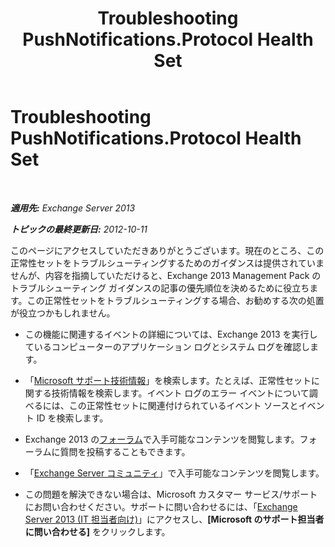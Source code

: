 ﻿---
title: Troubleshooting PushNotifications.Protocol Health Set
TOCTitle: Troubleshooting PushNotifications.Protocol Health Set
ms:assetid: ef8dfb26-cfe4-4bcc-b18a-5f15f1f8c99e
ms:mtpsurl: https://technet.microsoft.com/ja-jp/library/ms.exch.scom.pushnotifications.protocol(v=EXCHG.150)
ms:contentKeyID: 54651743
ms.date: 01/28/2016
mtps_version: v=EXCHG.150
ms.translationtype: HT
---

# Troubleshooting PushNotifications.Protocol Health Set

 

_**適用先:** Exchange Server 2013_

_**トピックの最終更新日:** 2012-10-11_

このページにアクセスしていただきありがとうございます。現在のところ、この正常性セットをトラブルシューティングするためのガイダンスは提供されていませんが、内容を指摘していただけると、Exchange 2013 Management Pack のトラブルシューティング ガイダンスの記事の優先順位を決めるために役立ちます。この正常性セットをトラブルシューティングする場合、お勧めする次の処置が役立つかもしれません。

  - この機能に関連するイベントの詳細については、Exchange 2013 を実行しているコンピューターのアプリケーション ログとシステム ログを確認します。

  - 「[Microsoft サポート技術情報](http://go.microsoft.com/fwlink/p/?linkid=18175)」を検索します。たとえば、正常性セットに関する技術情報を検索します。イベント ログのエラー イベントについて調べるには、この正常性セットに関連付けられているイベント ソースとイベント ID を検索します。

  - Exchange 2013 の[フォーラム](http://go.microsoft.com/fwlink/p/?linkid=257903)で入手可能なコンテンツを閲覧します。フォーラムに質問を投稿することもできます。

  - 「[Exchange Server コミュニティ](http://go.microsoft.com/fwlink/p/?linkid=14927)」で入手可能なコンテンツを閲覧します。

  - この問題を解決できない場合は、Microsoft カスタマー サービス/サポートにお問い合わせください。サポートに問い合わせるには、「[Exchange Server 2013 (IT 担当者向け)](http://go.microsoft.com/fwlink/p/?linkid=402506)」にアクセスし、**\[Microsoft のサポート担当者に問い合わせる\]** をクリックします。

